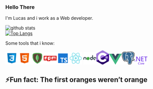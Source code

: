 ### Hello There

I'm Lucas and i work as a Web developer.

![github stats](https://github-readme-stats.vercel.app/api?username=pederzini98)       
[![Top Langs](https://github-readme-stats.vercel.app/api/top-langs/?username=pederzini98)](https://github.com/pederzini98/github-readme-stats)

Some tools that i know: 

 <img src="https://github.com/pederzini98/Testando_Escrita_MD/blob/master/icons8-css3.svg" width="40" /><img src="https://github.com/pederzini98/Testando_Escrita_MD/blob/master/icons8-html-5.svg" width="40" /><img src="https://github.com/pederzini98/Testando_Escrita_MD/blob/master/icons8-mongodb-48.png" width="40" /><img src="https://github.com/pederzini98/Testando_Escrita_MD/blob/master/icons8-npm.svg" width="40" /><img src="https://github.com/pederzini98/Testando_Escrita_MD/blob/master/icons8-typescript-48.png" width="40" /><img src="https://github.com/pederzini98/Testando_Escrita_MD/blob/master/icons8-react-native.svg" width="40" /> <img src="https://github.com/pederzini98/Testando_Escrita_MD/blob/master/icons8-nodejs-48.png" width="40" /><img src="https://github.com/pederzini98/Testando_Escrita_MD/blob/master/c--4.svg" width="40" /><img src="https://github.com/pederzini98/Testando_Escrita_MD/blob/master/vue-9.svg" width="40" /><img src="https://github.com/pederzini98/Testando_Escrita_MD/blob/master/postgresql.svg" width="40" /><img src="https://github.com/pederzini98/Testando_Escrita_MD/blob/master/dot-net-core-7.svg" width="40" />



 ## ⚡Fun fact: The first oranges weren’t orange
 
 
